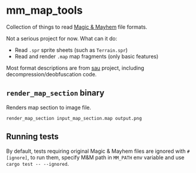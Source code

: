 # mm_map_tools

Collection of things to read [Magic & Mayhem](https://en.wikipedia.org/wiki/Magic_and_Mayhem) file formats.

Not a serious project for now. What can it do:

* Read `.spr` sprite sheets (such as `Terrain.spr`)
* Read and render `.map` map fragments (only basic features)

Most format descriptions are from [sau](https://github.com/saniv/sau/) project, including decompression/deobfuscation code.

## `render_map_section` binary

Renders map section to image file.

```
render_map_section input_map_section.map output.png
```

## Running tests

By default, tests requiring original Magic & Mayhem files are ignored with `#[ignore]`, to run them, specify M&M path in `MM_PATH` env variable and use `cargo test -- --ignored`.
